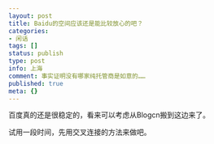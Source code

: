 ```yaml
---
layout: post
title: Baidu的空间应该还是能比较放心的吧？
categories:
- 闲话
tags: []
status: publish
type: post
info: 上海
comment: 事实证明没有哪家纯托管商是如意的……
published: true
meta: {}
---
```


  百度真的还是很稳定的，看来可以考虑从Blogcn搬到这边来了。

  试用一段时间，先用交叉连接的方法来做吧。

